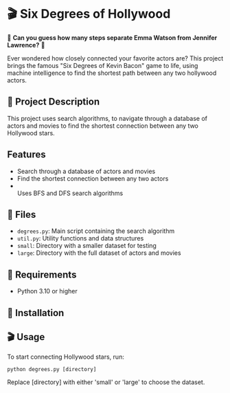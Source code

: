 <h1>🎬 Six Degrees of Hollywood</h1>

<p>🧠 <strong>Can you guess how many steps separate Emma Watson from Jennifer Lawrence?</strong> 🧠</p>

<p>Ever wondered how closely connected your favorite actors are?  This project brings the famous "Six Degrees of Kevin Bacon" game to life, using machine intelligence to find the shortest path between any two hollywood actors.</p>

<h2>🌟 Project Description</h2>

<p>This project uses search algorithms, to navigate through a database of actors and movies to find the shortest connection between any two Hollywood stars.</p>

<h2>Features</h2>

<ul>

<li>Search through a database of actors and movies</li>
<li>Find the shortest connection between any two actors</li>
<li></li>Uses BFS and DFS search algorithms </li>


</ul>


<h2>📁 Files</h2>

<ul>
  <li><code>degrees.py</code>: Main script containing the search algorithm</li>
  <li><code>util.py</code>: Utility functions and data structures</li>
  <li><code>small</code>: Directory with a smaller dataset for testing</li>
  <li><code>large</code>: Directory with the full dataset of actors and movies</li>
</ul>

<h2>🔧 Requirements</h2>

<ul>
  <li>Python 3.10 or higher</li>
</ul>

<h2>🚀 Installation</h2>



<h2>🎬 Usage</h2>

<p>To start connecting Hollywood stars, run:</p>

<pre><code>python degrees.py [directory]</code></pre>

<p>Replace [directory] with either 'small' or 'large' to choose the dataset.</p>

